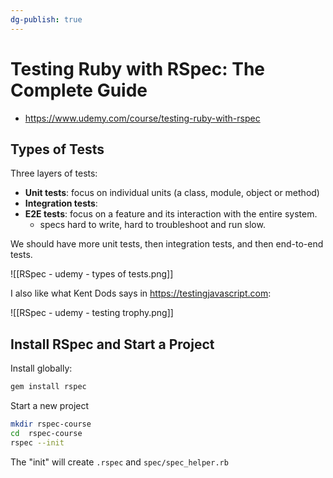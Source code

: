 ```yaml
---
dg-publish: true
---
```

# Testing Ruby with RSpec: The Complete Guide

- <https://www.udemy.com/course/testing-ruby-with-rspec>

## Types of Tests

Three layers of tests:

- **Unit tests**: focus on individual units (a class, module, object or method)
- **Integration tests**: 
- **E2E tests**: focus on a feature and its interaction with the entire system.
    - specs hard to write, hard to troubleshoot and run slow.

We should have more unit tests, then integration tests, and then end-to-end tests.

![[RSpec - udemy - types of tests.png]]

I also like what Kent Dods says in <https://testingjavascript.com>:

![[RSpec - udemy - testing trophy.png]]

## Install RSpec and Start a Project

Install globally:
```bash
gem install rspec
```

Start a new project
```bash
mkdir rspec-course
cd  rspec-course
rspec --init
```

The "init" will create `.rspec` and `spec/spec_helper.rb`
